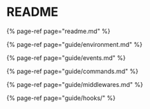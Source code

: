 # README

{% page-ref page="readme.md" %}

{% page-ref page="guide/environment.md" %}

{% page-ref page="guide/events.md" %}

{% page-ref page="guide/commands.md" %}

{% page-ref page="guide/middlewares.md" %}

{% page-ref page="guide/hooks/" %}





